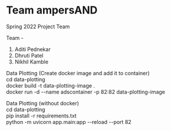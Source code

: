 # Team ampersAND
Spring 2022 Project Team 

Team - 
1. Aditi Pednekar
2. Dhruti Patel
3. Nikhil Kamble

Data Plotting (Create docker image and add it to container) <br/>
cd data-plotting <br/>
docker build -t data-plotting-image . <br/>
docker run -d --name adscontainer -p 82:82 data-plotting-image <br/>

Data Plotting (without docker) <br/>
cd data-plotting <br/>
pip install -r requirements.txt  <br/>
python -m uvicorn app.main:app --reload --port 82 <br/>
